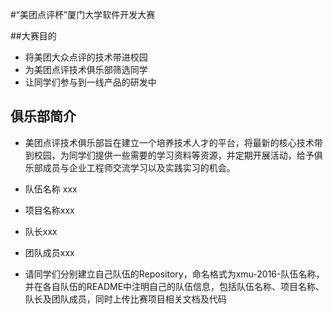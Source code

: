 #“美团点评杯”厦门大学软件开发大赛

##大赛目的
- 将美团大众点评的技术带进校园
- 为美团点评技术俱乐部筛选同学
- 让同学们参与到一线产品的研发中

## 俱乐部简介
- 美团点评技术俱乐部旨在建立一个培养技术人才的平台，将最新的核心技术带到校园，为同学们提供一些需要的学习资料等资源，并定期开展活动，给予俱乐部成员与企业工程师交流学习以及实践实习的机会。


- 队伍名称 xxx
- 项目名称xxx
- 队长xxx
- 团队成员xxx
- 请同学们分别建立自己队伍的Repository，命名格式为xmu-2016-队伍名称，并在各自队伍的README中注明自己的队伍信息，包括队伍名称、项目名称、队长及团队成员，同时上传比赛项目相关文档及代码
